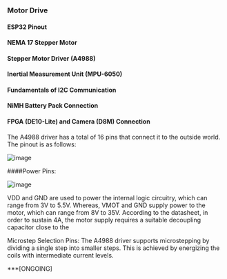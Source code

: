 ### Motor Drive

#### ESP32 Pinout


#### NEMA 17 Stepper Motor



#### Stepper Motor Driver (A4988)


#### Inertial Measurement Unit (MPU-6050)



#### Fundamentals of I2C Communication


#### NiMH Battery Pack Connection


#### FPGA (DE10-Lite) and Camera (D8M) Connection

The A4988 driver has a total of 16 pins that connect it to the outside world. The pinout is as follows:

![image](https://github.com/hakanmerdan/EEESegway/assets/85967283/0e95142c-ce6a-4958-b5af-35e0e32a3478)

####Power Pins:

![image](https://github.com/hakanmerdan/EEESegway/assets/85967283/daedb194-58b0-496c-8cbc-f96d4151f0a3)


VDD and GND are used to power the internal logic circuitry, which can range from 3V to 5.5V.
Whereas,
VMOT and GND supply power to the motor, which can range from 8V to 35V.
According to the datasheet, in order to sustain 4A, the motor supply requires a suitable decoupling capacitor close to the

Microstep Selection Pins:
The A4988 driver supports microstepping by dividing a single step into smaller steps. This is achieved by energizing the coils with intermediate current levels.


***[ONGOING]
